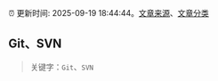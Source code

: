 :alarm_clock: 更新时间: 2025-09-19 18:44:44。[文章来源](/README.md)、[文章分类](/TAGS.md)

## Git、SVN


> 关键字：`Git`、`SVN`



